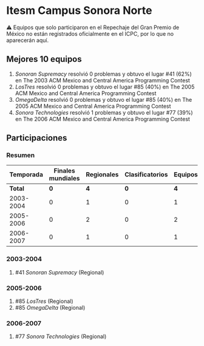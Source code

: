 # Itesm Campus Sonora Norte

:warning: Equipos que solo participaron en el Repechaje del Gran Premio de México no están registrados oficialmente en el ICPC, por lo que no aparecerán aquí.

## Mejores 10 equipos

1. _Sonoran Supremacy_ resolvió 0 problemas y obtuvo el lugar #41 (62%) en The 2003 ACM Mexico and Central America Programming Contest
1. _LosTres_ resolvió 0 problemas y obtuvo el lugar #85 (40%) en The 2005 ACM Mexico and Central America Programming Contest
1. _OmegaDelta_ resolvió 0 problemas y obtuvo el lugar #85 (40%) en The 2005 ACM Mexico and Central America Programming Contest
1. _Sonora Technologies_ resolvió 1 problemas y obtuvo el lugar #77 (39%) en The 2006 ACM Mexico and Central America Programming Contest

## Participaciones

### Resumen

| Temporada | Finales mundiales | Regionales | Clasificatorios | Equipos |
| --- | --- | --- | --- | --- |
| **Total** | **0** | **4** | **0** | **4** |
| 2003-2004 | 0 | 1 | 0 | 1 |
| 2005-2006 | 0 | 2 | 0 | 2 |
| 2006-2007 | 0 | 1 | 0 | 1 |

### 2003-2004

1. #41 _Sonoran Supremacy_ (Regional)

### 2005-2006

1. #85 _LosTres_ (Regional)
1. #85 _OmegaDelta_ (Regional)

### 2006-2007

1. #77 _Sonora Technologies_ (Regional)



